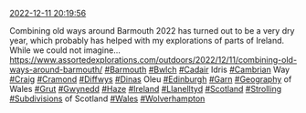 [2022-12-11 20:19:56](https://mstdn.social/@hill_wanderer/109496893182348709)

Combining old ways around Barmouth 2022 has turned out to be a very dry year, which probably has helped with my explorations of parts of Ireland. While we could not imagine... <a href="https://www.assortedexplorations.com/outdoors/2022/12/11/combining-old-ways-around-barmouth/" target="_blank" rel="nofollow noopener noreferrer" translate="no">https://www.assortedexplorations.com/outdoors/2022/12/11/combining-old-ways-around-barmouth/</a> <a href="https://mstdn.social/tags/Barmouth" class="mention hashtag" rel="tag">#Barmouth</a> <a href="https://mstdn.social/tags/Bwlch" class="mention hashtag" rel="tag">#Bwlch</a> <a href="https://mstdn.social/tags/Cadair" class="mention hashtag" rel="tag">#Cadair</a> Idris <a href="https://mstdn.social/tags/Cambrian" class="mention hashtag" rel="tag">#Cambrian</a> Way <a href="https://mstdn.social/tags/Craig" class="mention hashtag" rel="tag">#Craig</a> <a href="https://mstdn.social/tags/Cramond" class="mention hashtag" rel="tag">#Cramond</a> <a href="https://mstdn.social/tags/Diffwys" class="mention hashtag" rel="tag">#Diffwys</a> <a href="https://mstdn.social/tags/Dinas" class="mention hashtag" rel="tag">#Dinas</a> Oleu <a href="https://mstdn.social/tags/Edinburgh" class="mention hashtag" rel="tag">#Edinburgh</a> <a href="https://mstdn.social/tags/Garn" class="mention hashtag" rel="tag">#Garn</a> <a href="https://mstdn.social/tags/Geography" class="mention hashtag" rel="tag">#Geography</a> of Wales <a href="https://mstdn.social/tags/Grut" class="mention hashtag" rel="tag">#Grut</a> <a href="https://mstdn.social/tags/Gwynedd" class="mention hashtag" rel="tag">#Gwynedd</a> <a href="https://mstdn.social/tags/Haze" class="mention hashtag" rel="tag">#Haze</a> <a href="https://mstdn.social/tags/Ireland" class="mention hashtag" rel="tag">#Ireland</a> <a href="https://mstdn.social/tags/Llanelltyd" class="mention hashtag" rel="tag">#Llanelltyd</a> <a href="https://mstdn.social/tags/Scotland" class="mention hashtag" rel="tag">#Scotland</a> <a href="https://mstdn.social/tags/Strolling" class="mention hashtag" rel="tag">#Strolling</a> <a href="https://mstdn.social/tags/Subdivisions" class="mention hashtag" rel="tag">#Subdivisions</a> of Scotland <a href="https://mstdn.social/tags/Wales" class="mention hashtag" rel="tag">#Wales</a> <a href="https://mstdn.social/tags/Wolverhampton" class="mention hashtag" rel="tag">#Wolverhampton</a>